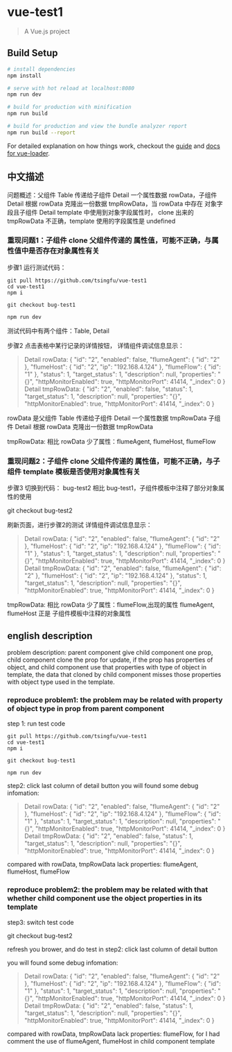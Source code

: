 # vue-test1

> A Vue.js project

## Build Setup

``` bash
# install dependencies
npm install

# serve with hot reload at localhost:8080
npm run dev

# build for production with minification
npm run build

# build for production and view the bundle analyzer report
npm run build --report
```

For detailed explanation on how things work, checkout the [guide](http://vuejs-templates.github.io/webpack/) and [docs for vue-loader](http://vuejs.github.io/vue-loader).



## 中文描述
问题概述：父组件 Table 传递给子组件 Detail 一个属性数据 rowData，子组件 Detail 根据 rowData 克隆出一份数据 tmpRowData，当 rowData 中存在 对象字段且子组件 Detail template 中使用到对象字段属性时， clone 出来的 tmpRowData 不正确，template 使用的字段属性是 undefined

### 重现问题1：子组件 clone 父组件传递的 属性值，可能不正确，与属性值中是否存在对象属性有关
步骤1 运行测试代码：

```
git pull https://github.com/tsingfu/vue-test1
cd vue-test1
npm i

git checkout bug-test1

npm run dev
```

测试代码中有两个组件：Table, Detail

步骤2 点击表格中某行记录的详情按钮，
详情组件调试信息显示：
>Detail rowData: { "id": "2", "enabled": false, "flumeAgent": { "id": "2" }, "flumeHost": { "id": "2", "ip": "192.168.4.124" }, "flumeFlow": { "id": "1" }, "status": 1, "target_status": 1, "description": null, "properties": "{}", "httpMonitorEnabled": true, "httpMonitorPort": 41414, "_index": 0 }
Detail tmpRowData: { "id": "2", "enabled": false, "status": 1, "target_status": 1, "description": null, "properties": "{}", "httpMonitorEnabled": true, "httpMonitorPort": 41414, "_index": 0 }

rowData 是父组件 Table 传递给子组件 Detail 一个属性数据
tmpRowData 子组件 Detail 根据 rowData 克隆出一份数据 tmpRowData

tmpRowData: 相比 rowData 少了属性：flumeAgent, flumeHost, flumeFlow

### 重现问题2：子组件 clone 父组件传递的 属性值，可能不正确，与子组件 template 模板是否使用对象属性有关

步骤3 切换到代码： bug-test2 相比 bug-test1，子组件模板中注释了部分对象属性的使用

git checkout bug-test2


刷新页面，进行步骤2的测试
详情组件调试信息显示：
>Detail rowData: { "id": "2", "enabled": false, "flumeAgent": { "id": "2" }, "flumeHost": { "id": "2", "ip": "192.168.4.124" }, "flumeFlow": { "id": "1" }, "status": 1, "target_status": 1, "description": null, "properties": "{}", "httpMonitorEnabled": true, "httpMonitorPort": 41414, "_index": 0 }
Detail tmpRowData: { "id": "2", "enabled": false, "flumeAgent": { "id": "2" }, "flumeHost": { "id": "2", "ip": "192.168.4.124" }, "status": 1, "target_status": 1, "description": null, "properties": "{}", "httpMonitorEnabled": true, "httpMonitorPort": 41414, "_index": 0 }

tmpRowData: 相比 rowData 少了属性：flumeFlow,出现的属性 flumeAgent, flumeHost 正是 子组件模板中注释的对象属性


## english description
problem description: parent component give child component one prop, child component clone the prop for update, if the prop has properties of object, and child component use that properties with type of object in template, the data that cloned by child component misses those properties with object type used in the template.

### reproduce problem1: the problem may be related with property of object type in prop from parent component

step 1: run test code

```
git pull https://github.com/tsingfu/vue-test1
cd vue-test1
npm i

git checkout bug-test1

npm run dev
```

step2: click last column of detail button
you will found some debug infomation:
>Detail rowData: { "id": "2", "enabled": false, "flumeAgent": { "id": "2" }, "flumeHost": { "id": "2", "ip": "192.168.4.124" }, "flumeFlow": { "id": "1" }, "status": 1, "target_status": 1, "description": null, "properties": "{}", "httpMonitorEnabled": true, "httpMonitorPort": 41414, "_index": 0 }
Detail tmpRowData: { "id": "2", "enabled": false, "status": 1, "target_status": 1, "description": null, "properties": "{}", "httpMonitorEnabled": true, "httpMonitorPort": 41414, "_index": 0 }

compared with rowData, tmpRowData lack properties: flumeAgent, flumeHost, flumeFlow


### reproduce problem2: the problem may be related with that whether child component use the object properties in its template

step3: switch test code

git checkout bug-test2

refresh you brower, and do test in step2: click last column of detail button

you will found some debug infomation:
>Detail rowData: { "id": "2", "enabled": false, "flumeAgent": { "id": "2" }, "flumeHost": { "id": "2", "ip": "192.168.4.124" }, "flumeFlow": { "id": "1" }, "status": 1, "target_status": 1, "description": null, "properties": "{}", "httpMonitorEnabled": true, "httpMonitorPort": 41414, "_index": 0 }
Detail tmpRowData: { "id": "2", "enabled": false, "status": 1, "target_status": 1, "description": null, "properties": "{}", "httpMonitorEnabled": true, "httpMonitorPort": 41414, "_index": 0 }

compared with rowData, tmpRowData lack properties: flumeFlow, for I had comment the use of flumeAgent, flumeHost in child component template
